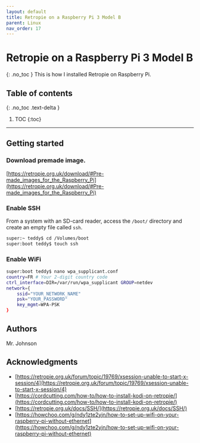 ```yaml
---
layout: default
title: Retropie on a Raspberry Pi 3 Model B
parent: Linux
nav_order: 17
---
```

# Retropie on a Raspberry Pi 3 Model B
{: .no_toc }
This is how I installed Retropie on Raspberry Pi. 

## Table of contents
{: .no_toc .text-delta }

1. TOC
{:toc}
---
## Getting started

### Download premade image.

[https://retropie.org.uk/download/#Pre-made_images_for_the_Raspberry_Pi](https://retropie.org.uk/download/#Pre-made_images_for_the_Raspberry_Pi)

### Enable SSH

From a system with an SD-card reader, access the `/boot/` directory and create an empty file called `ssh`.
```bash
super:~ teddy$ cd /Volumes/boot
super:boot teddy$ touch ssh
```

### Enable WiFi
```bash
super:boot teddy$ nano wpa_supplicant.conf
country=FR # Your 2-digit country code
ctrl_interface=DIR=/var/run/wpa_supplicant GROUP=netdev
network={
    ssid="YOUR_NETWORK_NAME"
    psk="YOUR_PASSWORD"
    key_mgmt=WPA-PSK
}
```

## Authors
Mr. Johnson

## Acknowledgments

* [https://retropie.org.uk/forum/topic/19769/xsession-unable-to-start-x-session/4](https://retropie.org.uk/forum/topic/19769/xsession-unable-to-start-x-session/4)
* [https://cordcutting.com/how-to/how-to-install-kodi-on-retropie/](https://cordcutting.com/how-to/how-to-install-kodi-on-retropie/)
* [https://retropie.org.uk/docs/SSH/](https://retropie.org.uk/docs/SSH/)
* [https://howchoo.com/g/ndy1zte2yjn/how-to-set-up-wifi-on-your-raspberry-pi-without-ethernet](https://howchoo.com/g/ndy1zte2yjn/how-to-set-up-wifi-on-your-raspberry-pi-without-ethernet)